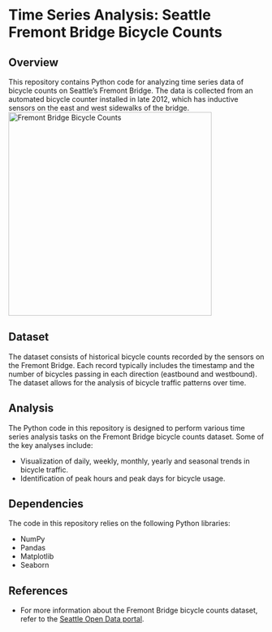 # Time Series Analysis: Seattle Fremont Bridge Bicycle Counts 

## Overview
This repository contains Python code for analyzing time series data of bicycle counts on Seattle’s Fremont Bridge. The data is collected from an automated bicycle counter installed in late 2012, which has inductive sensors on the east and west sidewalks of the bridge.
<img src="https://images.squarespace-cdn.com/content/562d32dee4b079eaf38ef0b2/1450723713229-KEED556GAYET19KZXWV3/?content-type=image%2Fjpeg" alt="Fremont Bridge Bicycle Counts" width="400">

## Dataset
The dataset consists of historical bicycle counts recorded by the sensors on the Fremont Bridge. Each record typically includes the timestamp and the number of bicycles passing in each direction (eastbound and westbound). The dataset allows for the analysis of bicycle traffic patterns over time.

## Analysis
The Python code in this repository is designed to perform various time series analysis tasks on the Fremont Bridge bicycle counts dataset. Some of the key analyses include:
- Visualization of daily, weekly, monthly, yearly and seasonal trends in bicycle traffic.
- Identification of peak hours and peak days for bicycle usage.
  

## Dependencies
The code in this repository relies on the following Python libraries:
- NumPy
- Pandas
- Matplotlib
- Seaborn

## References
- For more information about the Fremont Bridge bicycle counts dataset, refer to the [Seattle Open Data portal](https://data.seattle.gov/Transportation/Fremont-Bridge-Hourly-Bicycle-Counts-by-Month-Octo/65db-xm6k).

